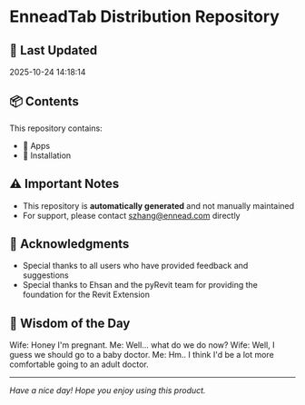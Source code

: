 # EnneadTab Distribution Repository

## 📅 Last Updated
2025-10-24 14:18:14



## 📦 Contents
This repository contains:
- 📂 Apps
- 📂 Installation

## ⚠️ Important Notes
- This repository is **automatically generated** and not manually maintained
- For support, please contact szhang@ennead.com directly

## 🙏 Acknowledgments
- Special thanks to all users who have provided feedback and suggestions
- Special thanks to Ehsan and the pyRevit team for providing the foundation for the Revit Extension

## 💭 Wisdom of the Day
Wife: Honey I'm pregnant.    Me: Well... what do we do now?    Wife: Well, I guess we should go to a baby doctor.    Me: Hm.. I think I'd be a lot more comfortable going to an adult doctor.

---
*Have a nice day! Hope you enjoy using this product.*
